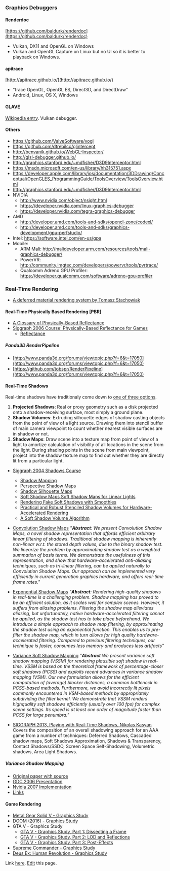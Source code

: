 ### Graphics Debuggers

#### Renderdoc
[https://github.com/baldurk/renderdoc](https://github.com/baldurk/renderdoc)

* Vulkan, DX11 and OpenGL on Windows
* Vulkan and OpenGL Capture on Linux but no UI so it is better to playback on Windows.

#### apitrace
[http://apitrace.github.io/](http://apitrace.github.io/)

* "trace OpenGL, OpenGL ES, Direct3D, and DirectDraw"
* Android, Linux, OS X, Windows

#### GLAVE
[Wikipedia entry](https://en.wikipedia.org/wiki/GLAVE_(software)).
Vulkan debugger.

#### Others

* <https://github.com/ValveSoftware/vogl>
* <https://github.com/dtrebilco/glintercept>
* <http://benvanik.github.io/WebGL-Inspector/>
* <http://glsl-debugger.github.io/>
* <http://graphics.stanford.edu/~mdfisher/D3D9Interceptor.html>
* <https://msdn.microsoft.com/en-us/library/hh315751.aspx>
* <https://developer.apple.com/library/ios/documentation/3DDrawing/Conceptual/OpenGLES_ProgrammingGuide/ToolsOverview/ToolsOverview.html>
* <http://graphics.stanford.edu/~mdfisher/D3D9Interceptor.html>
* NVIDIA
    * <http://www.nvidia.com/object/nsight.html>
    * <https://developer.nvidia.com/linux-graphics-debugger>
    * <https://developer.nvidia.com/tegra-graphics-debugger>
* AMD
    * <http://developer.amd.com/tools-and-sdks/opencl-zone/codexl/>
    * <http://developer.amd.com/tools-and-sdks/graphics-development/gpu-perfstudio/>
* Intel: <https://software.intel.com/en-us/gpa>
* Mobile:
    * ARM Mali: <http://malideveloper.arm.com/resources/tools/mali-graphics-debugger/>
    * PowerVR: <http://community.imgtec.com/developers/powervr/tools/pvrtrace/>
    * Qualcomm Adreno GPU Profiler: <https://developer.qualcomm.com/software/adreno-gpu-profiler>

### Real-Time Rendering

*  [A deferred material rendering system by Tomasz Stachowiak](https://onedrive.live.com/view.aspx?resid=EBE7DEDA70D06DA0!115&app=PowerPoint&authkey=!AP-pDh4IMUug6vs)
 
#### Real-Time Physically Based Rendering [PBR]

* [A Glossary of Physically-Based Reflectance](http://web.archive.org/web/20180218190946/http://jankautz.com/courses/GameCourse/08_Glossary.pdf)
* [Siggraph 2006 Course: Physically-Based Reflectance for Games](http://web.archive.org/web/20161027153222/http://jankautz.com/courses/GameCourse/)
    * [Reflectance](http://web.archive.org/web/20170403181313/http://jankautz.com/courses/GameCourse/02_Reflectance.pdf)

##### Panda3D RenderPipeline

* [http://www.panda3d.org/forums/viewtopic.php?f=6&t=17050](http://www.panda3d.org/forums/viewtopic.php?f=6&t=17050)
* [https://github.com/tobspr/RenderPipeline](http://www.panda3d.org/forums/viewtopic.php?f=6&t=17050)


#### Real-Time Shadows

Real-time shadows have traditionaly come down to [one of three options](http://web.archive.org/web/20170909015242/http://www.vectorstorm.org/2012/05/15/lets-talk-about-shadows/).

1. **Projected Shadows**: Real or proxy geometry such as a disk projected onto a shadow-receiving surface, most simply a ground plane.
1. **Shadow Volumes**: Extruding silhouette edges of shadow casting objects from the point of view of a light source.
                           Drawing them into stencil buffer of main camera viewpoint to count whether nearest visible surfaces are in shadow or not. 
1. **Shadow Maps**: Draw scene into a texture map from point of view of a light to amortize calculation of visibility of all locations in the scene
                        from the light.
                        During shading points in the scene from main viewpoint, project into the shadow texture map to find out whether they are
                        directly lit from a particular light.

* [Siggraph 2004 Shadows Course](http://web.archive.org/web/20161027151834/http://jankautz.com/courses/ShadowCourse/)
    * [Shadow Mapping](http://web.archive.org/web/20170403184159/http://jankautz.com/courses/ShadowCourse/02-ShadowMaps.pdf)
    * [Perspective Shadow Maps](http://web.archive.org/web/20170403124905/http://jankautz.com/courses/ShadowCourse/03-PerspectiveSM.pdf)
    * [Shadow Silhouette Maps](http://web.archive.org/web/20170403181420/http://jankautz.com/courses/ShadowCourse/04-SilhouetteMap.pdf)
    * [Soft Shadow Maps Soft Shadow Maps
for Linear Lights](http://web.archive.org/web/20170403134344/http://jankautz.com/courses/ShadowCourse/05-LinearLights.pdf)
    * [Rendering Fake Soft Shadows
with Smoothies](http://web.archive.org/web/20170403181149/http://jankautz.com/courses/ShadowCourse/06-Smoothies.pdf)
    * [Practical and Robust Stenciled Shadow Volumes for
Hardware-Accelerated Rendering ](http://web.archive.org/web/20180218185437/http://jankautz.com/courses/ShadowCourse/07-ShadowVolumes.pdf)
    * [A Soft Shadow Volume Algorithm](http://web.archive.org/web/20170403134902/http://jankautz.com/courses/ShadowCourse/08-SoftShadowVolumes.pdf)

* [Convolution Shadow Maps](http://web.archive.org/web/20161027151805/http://jankautz.com/publications/csmEGSR07.pdf)
  _"**Abstract**:
  We present Convolution Shadow Maps, a novel shadow representation that affords efficient arbitrary linear filtering
  of shadows. Traditional shadow mapping is inherently non-linear w.r.t. the stored depth values, due to the
  binary shadow test. We linearize the problem by approximating shadow test as a weighted summation of basis
  terms. We demonstrate the usefulness of this representation, and show that hardware-accelerated anti-aliasing
  techniques, such as tri-linear filtering, can be applied naturally to Convolution Shadow Maps. Our approach can
  be implemented very efficiently in current generation graphics hardware, and offers real-time frame rates."_

* [Exponential Shadow Maps](http://web.archive.org/web/20161027150516/http://jankautz.com/publications/esm_gi08.pdf)
  _"**Abstract**:
   Rendering high-quality shadows in real-time is a challenging problem.
   Shadow mapping has proved to be an efficient solution, as it
   scales well for complex scenes. However, it suffers from aliasing
   problems. Filtering the shadow map alleviates aliasing, but unfortunately,
   native hardware-accelerated filtering cannot be applied, as
   the shadow test has to take place beforehand.
   We introduce a simple approach to shadow map filtering, by approximating
   the shadow test using an exponential function. This
   enables us to pre-filter the shadow map, which in turn allows for
   high quality hardware-accelerated filtering. Compared to previous
   filtering techniques, our technique is faster, consumes less memory
   and produces less artifacts"_
* [Variance Soft Shadow Mapping](http://web.archive.org/web/20161027145838/http://jankautz.com/publications/VSSM_PG2010.pdf)
  _"**Abstract**
   We present variance soft shadow mapping (VSSM) for rendering plausible soft shadow in real-time. VSSM is based
   on the theoretical framework of percentage-closer soft shadows (PCSS) and exploits recent advances in variance
   shadow mapping (VSM). Our new formulation allows for the efficient computation of (average) blocker distances,
   a common bottleneck in PCSS-based methods. Furthermore, we avoid incorrectly lit pixels commonly encountered
   in VSM-based methods by appropriately subdividing the filter kernel. We demonstrate that VSSM renders highquality
   soft shadows efficiently (usually over 100 fps) for complex scene settings. Its speed is at least one order of
   magnitude faster than PCSS for large penumbra."_
   
   
* [SIGGRAPH 2013, Playing with Real-Time Shadows, Nikolas Kasyan](http://web.archive.org/web/20161027041400/http://www.crytek.com/download/Playing%20with%20Real-Time%20Shadows.pdf)
   Covers the composition of an overall shadowing approach for an AAA game from a number of techniques:
   Deferred Shadows,
   Cascaded shadow maps,
   Soft Shadows Approximation,
   Shadows & Transparency,
   Contact Shadows/SSDO,
   Screen Space Self-Shadowing,
   Volumetric shadows,
   Area Light Shadows.
   
##### Variance Shadow Mapping
* [Original paper with source](http://web.archive.org/web/20180102152226/http://www.punkuser.net/vsm/)
* [GDC 2006 Presentation](http://web.archive.org/web/20060501230037/http://download.nvidia.com:80/developer/presentations/2006/gdc/2006-GDC-Variance-Shadow-Maps.pdf)
* [Nvidia 2007 Implementation](http://web.archive.org/web/20120121060035/http://developer.download.nvidia.com/SDK/10.5/direct3d/Source/VarianceShadowMapping/Doc/VarianceShadowMapping.pdf)
* [Links](http://lousodrome.net/blog/light/2012/01/23/variance-shadow-maps/)


#### Game Rendering
 
* [Metal Gear Solid V - Graphics Study](http://www.adriancourreges.com/blog/2017/12/15/mgs-v-graphics-study/)
* [DOOM (2016) - Graphics Study](http://web.archive.org/web/20180123220625/http://www.adriancourreges.com/blog/2016/09/09/doom-2016-graphics-study/)
* GTA V - Graphics Study
   * [GTA V - Graphics Study, Part 1: Dissecting a Frame](http://www.adriancourreges.com/blog/2015/11/02/gta-v-graphics-study/)
   * [GTA V - Graphics Study, Part 2: LOD and Reflections](http://www.adriancourreges.com/blog/2015/11/02/gta-v-graphics-study-part-2/)
   * [GTA V - Graphics Study, Part 3: Post-Effects](http://www.adriancourreges.com/blog/2015/11/02/gta-v-graphics-study-part-3/)
* [Supreme Commander - Graphics Study](http://www.adriancourreges.com/blog/2015/06/23/supreme-commander-graphics-study/)
* [Deus Ex: Human Revolution - Graphics Study](http://www.adriancourreges.com/blog/2015/03/10/deus-ex-human-revolution-graphics-study/)


Link [here](http://ahcox.com/graphics/graphics-resources). [Edit](https://github.com/ahcox/graphics-resources/edit/master/README.md) this page.
